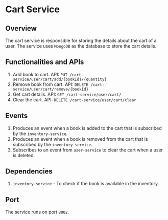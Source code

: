 # Cart Service

## Overview
The cart service is responsible for storing the details about the cart of a user. The service uses
`MongoDB` as the database to store the cart details.

## Functionalities and APIs
1. Add book to cart. API: `PUT /cart-service/user/cart/add/{bookId}/{quantity}`
2. Remove book from cart. API: `DELETE /cart-service/user/cart/remove/{bookId}`
3. Get cart details. API: `GET /cart-service/user/cart/`
4. Clear the cart. API: `DELETE /cart-service/user/cart/clear`

## Events
1. Produces an event when a book is added to the cart that is subscribed by the `inventory-service`.
2. Produces an event when a book is removed from the cart that is subscribed by the `inventory-service`.
3. Subscribes to an event from `user-service` to clear the cart when a user is deleted.

## Dependencies
1. `inventory-service` - To check if the book is available in the inventory.

## Port
The service runs on port `8002`.